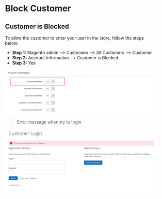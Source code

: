# Block Customer

## Customer is Blocked

To allow the customer to enter your user in the store, follow the steps below:
  - **Step 1:** Magento admin --> Customers --> All Customers --> _Customer_
  - **Step 2:** Account Information --> Customer is Blocked
  - **Step 3:** Yes

![ScreenShot](https://github.com/santanaluc94/Magezil_CustomerBlock/blob/master/Readme/Images/en_US/settings-customer-block.jpg)

> Error message when try to login

![ScreenShot](https://github.com/santanaluc94/Magezil_CustomerBlock/blob/master/Readme/Images/en_US/01-customer-block.jpg)
